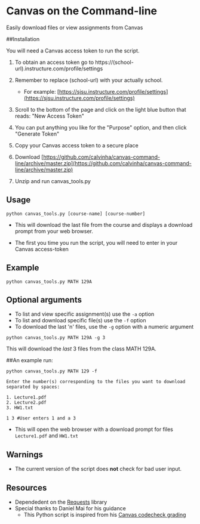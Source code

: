 # Canvas on the Command-line

Easily download files or view assignments from Canvas

##Installation

You will need a Canvas access token to run the script.

1. To obtain an access token go to https://(school-url).instructure.com/profile/settings

2. Remember to replace (school-url) with your actually school.

   - For example: [https://sjsu.instructure.com/profile/settings](https://sjsu.instructure.com/profile/settings)

4. Scroll to the bottom of the page and click on the light blue button that reads: "New Access Token"

5. You can put anything you like for the "Purpose" option, and then click "Generate Token"

6. Copy your Canvas access token to a secure place 

7. Download [https://github.com/calvinha/canvas-command-line/archive/master.zip](https://github.com/calvinha/canvas-command-line/archive/master.zip)

8. Unzip and run canvas_tools.py

## Usage
```
python canvas_tools.py [course-name] [course-number]
```

* This will download the last file from the course and displays a download prompt from your web browser.

* The first you time you run the script, you will need to enter in your Canvas access-token

## Example
```
python canvas_tools.py MATH 129A
```

## Optional arguments
* To list and view specific assignment(s) use the `-a` option 
* To list and download specific file(s) use the `-f` option
* To download the last 'n' files, use the `-g` option with a numeric argument
``` 
python canvas_tools.py MATH 129A -g 3
```
This will download the *last* 3 files from the class MATH 129A.

##An example run: 

<pre><code>python canvas_tools.py MATH 129 -f

Enter the number(s) corresponding to the files you want to download separated by spaces:

1. Lecture1.pdf
2. Lecture2.pdf
3. HW1.txt

1 3 #User enters 1 and a 3 </code></pre>
   
- This will open the web browser with a download prompt for files `Lecture1.pdf` and `HW1.txt`


## Warnings
* The current version of the script does **not** check for bad user input.

## Resources

* Dependedent on the [Requests](http://docs.python-requests.org/en/latest/) library
* Special thanks to Daniel Mai for his guidance 
  * This Python script is inspired from his [Canvas codecheck grading](https://bitbucket.org/danielmai/code-check-homework-grading) 

